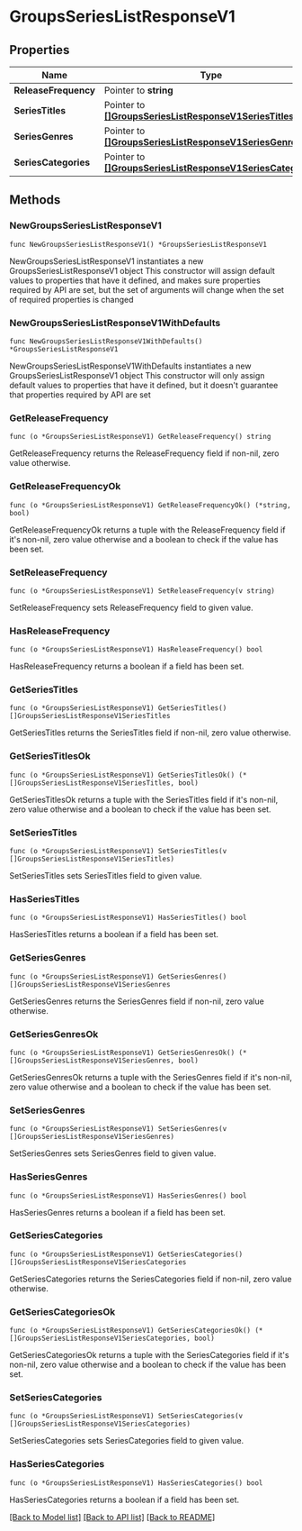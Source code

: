 # GroupsSeriesListResponseV1

## Properties

Name | Type | Description | Notes
------------ | ------------- | ------------- | -------------
**ReleaseFrequency** | Pointer to **string** |  | [optional] 
**SeriesTitles** | Pointer to [**[]GroupsSeriesListResponseV1SeriesTitles**](GroupsSeriesListResponseV1SeriesTitles.md) |  | [optional] 
**SeriesGenres** | Pointer to [**[]GroupsSeriesListResponseV1SeriesGenres**](GroupsSeriesListResponseV1SeriesGenres.md) |  | [optional] 
**SeriesCategories** | Pointer to [**[]GroupsSeriesListResponseV1SeriesCategories**](GroupsSeriesListResponseV1SeriesCategories.md) |  | [optional] 

## Methods

### NewGroupsSeriesListResponseV1

`func NewGroupsSeriesListResponseV1() *GroupsSeriesListResponseV1`

NewGroupsSeriesListResponseV1 instantiates a new GroupsSeriesListResponseV1 object
This constructor will assign default values to properties that have it defined,
and makes sure properties required by API are set, but the set of arguments
will change when the set of required properties is changed

### NewGroupsSeriesListResponseV1WithDefaults

`func NewGroupsSeriesListResponseV1WithDefaults() *GroupsSeriesListResponseV1`

NewGroupsSeriesListResponseV1WithDefaults instantiates a new GroupsSeriesListResponseV1 object
This constructor will only assign default values to properties that have it defined,
but it doesn't guarantee that properties required by API are set

### GetReleaseFrequency

`func (o *GroupsSeriesListResponseV1) GetReleaseFrequency() string`

GetReleaseFrequency returns the ReleaseFrequency field if non-nil, zero value otherwise.

### GetReleaseFrequencyOk

`func (o *GroupsSeriesListResponseV1) GetReleaseFrequencyOk() (*string, bool)`

GetReleaseFrequencyOk returns a tuple with the ReleaseFrequency field if it's non-nil, zero value otherwise
and a boolean to check if the value has been set.

### SetReleaseFrequency

`func (o *GroupsSeriesListResponseV1) SetReleaseFrequency(v string)`

SetReleaseFrequency sets ReleaseFrequency field to given value.

### HasReleaseFrequency

`func (o *GroupsSeriesListResponseV1) HasReleaseFrequency() bool`

HasReleaseFrequency returns a boolean if a field has been set.

### GetSeriesTitles

`func (o *GroupsSeriesListResponseV1) GetSeriesTitles() []GroupsSeriesListResponseV1SeriesTitles`

GetSeriesTitles returns the SeriesTitles field if non-nil, zero value otherwise.

### GetSeriesTitlesOk

`func (o *GroupsSeriesListResponseV1) GetSeriesTitlesOk() (*[]GroupsSeriesListResponseV1SeriesTitles, bool)`

GetSeriesTitlesOk returns a tuple with the SeriesTitles field if it's non-nil, zero value otherwise
and a boolean to check if the value has been set.

### SetSeriesTitles

`func (o *GroupsSeriesListResponseV1) SetSeriesTitles(v []GroupsSeriesListResponseV1SeriesTitles)`

SetSeriesTitles sets SeriesTitles field to given value.

### HasSeriesTitles

`func (o *GroupsSeriesListResponseV1) HasSeriesTitles() bool`

HasSeriesTitles returns a boolean if a field has been set.

### GetSeriesGenres

`func (o *GroupsSeriesListResponseV1) GetSeriesGenres() []GroupsSeriesListResponseV1SeriesGenres`

GetSeriesGenres returns the SeriesGenres field if non-nil, zero value otherwise.

### GetSeriesGenresOk

`func (o *GroupsSeriesListResponseV1) GetSeriesGenresOk() (*[]GroupsSeriesListResponseV1SeriesGenres, bool)`

GetSeriesGenresOk returns a tuple with the SeriesGenres field if it's non-nil, zero value otherwise
and a boolean to check if the value has been set.

### SetSeriesGenres

`func (o *GroupsSeriesListResponseV1) SetSeriesGenres(v []GroupsSeriesListResponseV1SeriesGenres)`

SetSeriesGenres sets SeriesGenres field to given value.

### HasSeriesGenres

`func (o *GroupsSeriesListResponseV1) HasSeriesGenres() bool`

HasSeriesGenres returns a boolean if a field has been set.

### GetSeriesCategories

`func (o *GroupsSeriesListResponseV1) GetSeriesCategories() []GroupsSeriesListResponseV1SeriesCategories`

GetSeriesCategories returns the SeriesCategories field if non-nil, zero value otherwise.

### GetSeriesCategoriesOk

`func (o *GroupsSeriesListResponseV1) GetSeriesCategoriesOk() (*[]GroupsSeriesListResponseV1SeriesCategories, bool)`

GetSeriesCategoriesOk returns a tuple with the SeriesCategories field if it's non-nil, zero value otherwise
and a boolean to check if the value has been set.

### SetSeriesCategories

`func (o *GroupsSeriesListResponseV1) SetSeriesCategories(v []GroupsSeriesListResponseV1SeriesCategories)`

SetSeriesCategories sets SeriesCategories field to given value.

### HasSeriesCategories

`func (o *GroupsSeriesListResponseV1) HasSeriesCategories() bool`

HasSeriesCategories returns a boolean if a field has been set.


[[Back to Model list]](../README.md#documentation-for-models) [[Back to API list]](../README.md#documentation-for-api-endpoints) [[Back to README]](../README.md)


